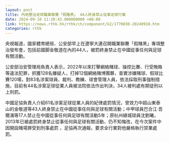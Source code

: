 ```yaml
---
layout: post
title: 內地整治足球職業聯賽「假賭黑」 44人終身禁止從事足球行業
date: 2024-09-10 11:20:43.000000000 +08:00
link: https://news.rthk.hk/rthk/ch/component/k2/1770030-20240910.htm
categories: rthk
---
```


央視報道，國家體育總局、公安部早上在遼寧大連召開職業聯賽「假賭黑」專項整治發布會，包括前國脚金敬道在內的44人，被罰終身禁止在中國從事任何與足球有關活動。

公安部治安管理局負責人表示，2022年以來打擊網絡賭球、操控比賽、行受賄賂等違法犯罪，抓獲128名嫌疑人，打掉12個網絡賭博團夥，查實涉嫌賭球、假球比賽120場，對83名涉案球員、裁判、教練、球會管理人員，依法採取刑事強制措施，目前有44名涉案足球從業人員被法院依法作出判決，34人被判處有期徒刑以上刑罰。

中國足協負責人介紹61名涉案足球從業人員的紀律處罰情況，曾效力中超山東泰山的金敬道等43人終身禁止在中國從事任何與足球有關活動；中甲球員巴合江·吾爾滿等17人禁止在中國從事任何與足球有關活動5年；原杭州綠城球員沈劉曦，2013年已被處罰終身禁止從事任何與足球有關活動，仍不知悔改，在今次案件中因開設賭場罪受到刑事處罰 ，足協再次通報，要求全行業對他嚴格執行禁業處罰。
